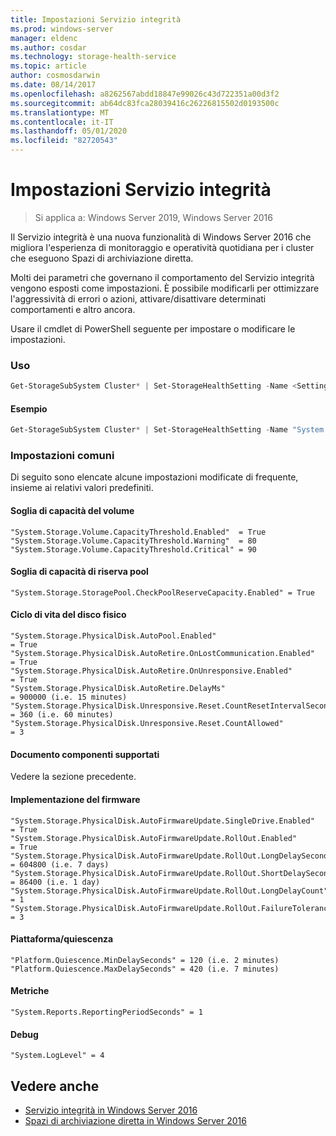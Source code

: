 ```yaml
---
title: Impostazioni Servizio integrità
ms.prod: windows-server
manager: eldenc
ms.author: cosdar
ms.technology: storage-health-service
ms.topic: article
author: cosmosdarwin
ms.date: 08/14/2017
ms.openlocfilehash: a8262567abdd18847e99026c43d722351a00d3f2
ms.sourcegitcommit: ab64dc83fca28039416c26226815502d0193500c
ms.translationtype: MT
ms.contentlocale: it-IT
ms.lasthandoff: 05/01/2020
ms.locfileid: "82720543"
---
```

# <a name="health-service-settings"></a>Impostazioni Servizio integrità

> Si applica a: Windows Server 2019, Windows Server 2016

Il Servizio integrità è una nuova funzionalità di Windows Server 2016 che migliora l'esperienza di monitoraggio e operatività quotidiana per i cluster che eseguono Spazi di archiviazione diretta.

Molti dei parametri che governano il comportamento del Servizio integrità vengono esposti come impostazioni. È possibile modificarli per ottimizzare l'aggressività di errori o azioni, attivare/disattivare determinati comportamenti e altro ancora.

Usare il cmdlet di PowerShell seguente per impostare o modificare le impostazioni.

### <a name="usage"></a>Uso

```PowerShell
Get-StorageSubSystem Cluster* | Set-StorageHealthSetting -Name <SettingName> -Value <Value>  
```

#### <a name="example"></a>Esempio

```PowerShell
Get-StorageSubSystem Cluster* | Set-StorageHealthSetting -Name "System.Storage.Volume.CapacityThreshold.Warning" -Value 70
```

### <a name="common-settings"></a>Impostazioni comuni

Di seguito sono elencate alcune impostazioni modificate di frequente, insieme ai relativi valori predefiniti.

#### <a name="volume-capacity-threshold"></a>Soglia di capacità del volume

```
"System.Storage.Volume.CapacityThreshold.Enabled"  = True
"System.Storage.Volume.CapacityThreshold.Warning"  = 80
"System.Storage.Volume.CapacityThreshold.Critical" = 90
```

#### <a name="pool-reserve-capacity-threshold"></a>Soglia di capacità di riserva pool

```
"System.Storage.StoragePool.CheckPoolReserveCapacity.Enabled" = True
```

#### <a name="physical-disk-lifecycle"></a>Ciclo di vita del disco fisico

```
"System.Storage.PhysicalDisk.AutoPool.Enabled"                             = True
"System.Storage.PhysicalDisk.AutoRetire.OnLostCommunication.Enabled"       = True
"System.Storage.PhysicalDisk.AutoRetire.OnUnresponsive.Enabled"            = True
"System.Storage.PhysicalDisk.AutoRetire.DelayMs"                           = 900000 (i.e. 15 minutes)
"System.Storage.PhysicalDisk.Unresponsive.Reset.CountResetIntervalSeconds" = 360 (i.e. 60 minutes)
"System.Storage.PhysicalDisk.Unresponsive.Reset.CountAllowed"              = 3
```

#### <a name="supported-components-document"></a>Documento componenti supportati

Vedere la sezione precedente.

#### <a name="firmware-rollout"></a>Implementazione del firmware

```
"System.Storage.PhysicalDisk.AutoFirmwareUpdate.SingleDrive.Enabled"       = True
"System.Storage.PhysicalDisk.AutoFirmwareUpdate.RollOut.Enabled"           = True
"System.Storage.PhysicalDisk.AutoFirmwareUpdate.RollOut.LongDelaySeconds"  = 604800 (i.e. 7 days)
"System.Storage.PhysicalDisk.AutoFirmwareUpdate.RollOut.ShortDelaySeconds" = 86400 (i.e. 1 day)
"System.Storage.PhysicalDisk.AutoFirmwareUpdate.RollOut.LongDelayCount"    = 1
"System.Storage.PhysicalDisk.AutoFirmwareUpdate.RollOut.FailureTolerance"  = 3
```

#### <a name="platform--quiescence"></a>Piattaforma/quiescenza

```
"Platform.Quiescence.MinDelaySeconds" = 120 (i.e. 2 minutes)
"Platform.Quiescence.MaxDelaySeconds" = 420 (i.e. 7 minutes)
```

#### <a name="metrics"></a>Metriche

```
"System.Reports.ReportingPeriodSeconds" = 1
```

#### <a name="debugging"></a>Debug

```
"System.LogLevel" = 4
```

## <a name="see-also"></a>Vedere anche

- [Servizio integrità in Windows Server 2016](health-service-overview.md)
- [Spazi di archiviazione diretta in Windows Server 2016](../storage/storage-spaces/storage-spaces-direct-overview.md)
